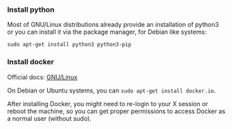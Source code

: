 ### Install python

Most of GNU/Linux distributions already provide an installation of python3 or you can install it via the package manager, for Debian like systems:

    sudo apt-get install python3 python3-pip

### Install docker

Official docs: [GNU/Linux](https://docs.docker.com/engine/installation/linux/)

On Debian or Ubuntu systems, you can `sudo apt-get install docker.io`.

After installing Docker, you might need to re-login to your X session or reboot the machine, so you can get proper permissions to access Docker as a normal user (without sudo).
